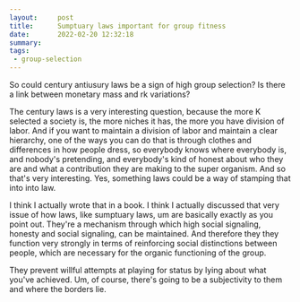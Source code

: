 ```yaml
---
layout:     post
title:      Sumptuary laws important for group fitness
date:       2022-02-20 12:32:18
summary:    
tags:
 - group-selection
---
```


So could century antiusury laws be a sign of high group selection? Is there a link between monetary mass and rk variations?

The century laws is a very interesting question, because the more K selected a society is, the more niches it has, the more you have division of labor. And if you want to maintain a division of labor and maintain a clear hierarchy, one of the ways you can do that is through clothes and differences in how people dress, so everybody knows where everybody is, and nobody's pretending, and everybody's kind of honest about who they are and what a contribution they are making to the super organism. And so that's very interesting. Yes, something laws could be a way of stamping that into into law.

I think I actually wrote that in a book. I think I actually discussed that very issue of how laws, like sumptuary laws, um are basically exactly as you point out. They're a mechanism through which high social signaling, honesty and social signaling, can be maintained. And therefore they they function very strongly in terms of reinforcing social distinctions between people, which are necessary for the organic functioning of the group.

They prevent willful attempts at playing for status by lying about what you've achieved. Um, of course, there's going to be a subjectivity to them and where the borders lie.